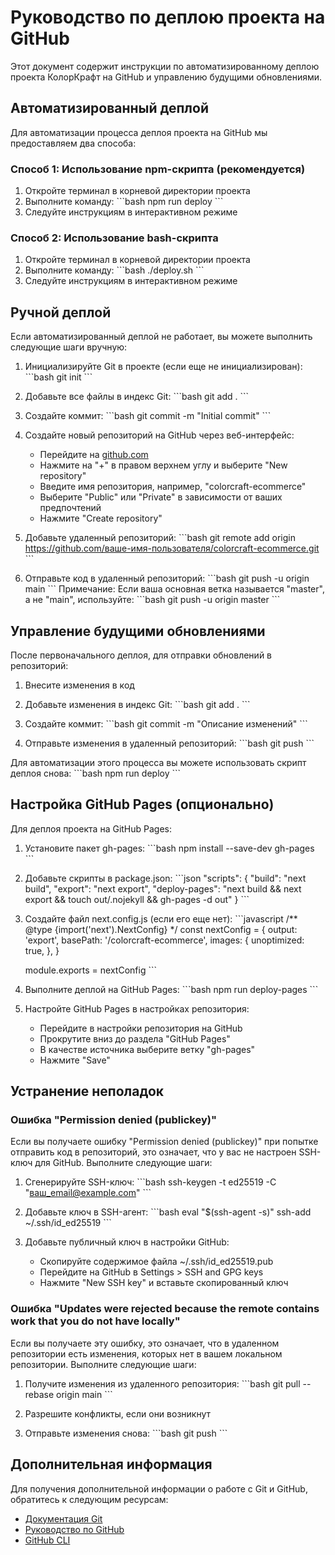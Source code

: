 # Руководство по деплою проекта на GitHub

Этот документ содержит инструкции по автоматизированному деплою проекта КолорКрафт на GitHub и управлению будущими обновлениями.

## Автоматизированный деплой

Для автоматизации процесса деплоя проекта на GitHub мы предоставляем два способа:

### Способ 1: Использование npm-скрипта (рекомендуется)

1. Откройте терминал в корневой директории проекта
2. Выполните команду:
   \`\`\`bash
   npm run deploy
   \`\`\`
3. Следуйте инструкциям в интерактивном режиме

### Способ 2: Использование bash-скрипта

1. Откройте терминал в корневой директории проекта
2. Выполните команду:
   \`\`\`bash
   ./deploy.sh
   \`\`\`
3. Следуйте инструкциям в интерактивном режиме

## Ручной деплой

Если автоматизированный деплой не работает, вы можете выполнить следующие шаги вручную:

1. Инициализируйте Git в проекте (если еще не инициализирован):
   \`\`\`bash
   git init
   \`\`\`

2. Добавьте все файлы в индекс Git:
   \`\`\`bash
   git add .
   \`\`\`

3. Создайте коммит:
   \`\`\`bash
   git commit -m "Initial commit"
   \`\`\`

4. Создайте новый репозиторий на GitHub через веб-интерфейс:
   - Перейдите на [github.com](https://github.com)
   - Нажмите на "+" в правом верхнем углу и выберите "New repository"
   - Введите имя репозитория, например, "colorcraft-ecommerce"
   - Выберите "Public" или "Private" в зависимости от ваших предпочтений
   - Нажмите "Create repository"

5. Добавьте удаленный репозиторий:
   \`\`\`bash
   git remote add origin https://github.com/ваше-имя-пользователя/colorcraft-ecommerce.git
   \`\`\`

6. Отправьте код в удаленный репозиторий:
   \`\`\`bash
   git push -u origin main
   \`\`\`
   Примечание: Если ваша основная ветка называется "master", а не "main", используйте:
   \`\`\`bash
   git push -u origin master
   \`\`\`

## Управление будущими обновлениями

После первоначального деплоя, для отправки обновлений в репозиторий:

1. Внесите изменения в код

2. Добавьте изменения в индекс Git:
   \`\`\`bash
   git add .
   \`\`\`

3. Создайте коммит:
   \`\`\`bash
   git commit -m "Описание изменений"
   \`\`\`

4. Отправьте изменения в удаленный репозиторий:
   \`\`\`bash
   git push
   \`\`\`

Для автоматизации этого процесса вы можете использовать скрипт деплоя снова:
\`\`\`bash
npm run deploy
\`\`\`

## Настройка GitHub Pages (опционально)

Для деплоя проекта на GitHub Pages:

1. Установите пакет gh-pages:
   \`\`\`bash
   npm install --save-dev gh-pages
   \`\`\`

2. Добавьте скрипты в package.json:
   \`\`\`json
   "scripts": {
     "build": "next build",
     "export": "next export",
     "deploy-pages": "next build && next export && touch out/.nojekyll && gh-pages -d out"
   }
   \`\`\`

3. Создайте файл next.config.js (если его еще нет):
   \`\`\`javascript
   /** @type {import('next').NextConfig} */
   const nextConfig = {
     output: 'export',
     basePath: '/colorcraft-ecommerce',
     images: {
       unoptimized: true,
     },
   }
   
   module.exports = nextConfig
   \`\`\`

4. Выполните деплой на GitHub Pages:
   \`\`\`bash
   npm run deploy-pages
   \`\`\`

5. Настройте GitHub Pages в настройках репозитория:
   - Перейдите в настройки репозитория на GitHub
   - Прокрутите вниз до раздела "GitHub Pages"
   - В качестве источника выберите ветку "gh-pages"
   - Нажмите "Save"

## Устранение неполадок

### Ошибка "Permission denied (publickey)"

Если вы получаете ошибку "Permission denied (publickey)" при попытке отправить код в репозиторий, это означает, что у вас не настроен SSH-ключ для GitHub. Выполните следующие шаги:

1. Сгенерируйте SSH-ключ:
   \`\`\`bash
   ssh-keygen -t ed25519 -C "ваш_email@example.com"
   \`\`\`

2. Добавьте ключ в SSH-агент:
   \`\`\`bash
   eval "$(ssh-agent -s)"
   ssh-add ~/.ssh/id_ed25519
   \`\`\`

3. Добавьте публичный ключ в настройки GitHub:
   - Скопируйте содержимое файла ~/.ssh/id_ed25519.pub
   - Перейдите на GitHub в Settings > SSH and GPG keys
   - Нажмите "New SSH key" и вставьте скопированный ключ

### Ошибка "Updates were rejected because the remote contains work that you do not have locally"

Если вы получаете эту ошибку, это означает, что в удаленном репозитории есть изменения, которых нет в вашем локальном репозитории. Выполните следующие шаги:

1. Получите изменения из удаленного репозитория:
   \`\`\`bash
   git pull --rebase origin main
   \`\`\`

2. Разрешите конфликты, если они возникнут

3. Отправьте изменения снова:
   \`\`\`bash
   git push
   \`\`\`

## Дополнительная информация

Для получения дополнительной информации о работе с Git и GitHub, обратитесь к следующим ресурсам:

- [Документация Git](https://git-scm.com/doc)
- [Руководство по GitHub](https://docs.github.com/en)
- [GitHub CLI](https://cli.github.com/manual/)
